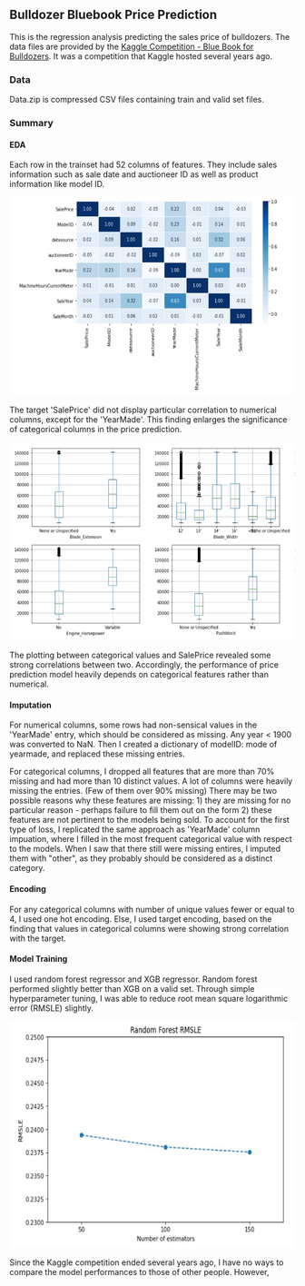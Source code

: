 ## Bulldozer Bluebook Price Prediction
This is the regression analysis predicting the sales price of bulldozers. The data files are provided by the [Kaggle Competition - Blue Book for Bulldozers](https://www.kaggle.com/c/bluebook-for-bulldozers/overview). It was a competition that Kaggle hosted several years ago.

### Data 
Data.zip is compressed CSV files containing train and valid set files. 

### Summary

#### EDA
Each row in the trainset had 52 columns of features. They include sales information such as sale date and auctioneer ID as well as product information like model ID. 

<p align="center">
  <img src="images/corr_plot.JPG" width="600" height="350">
</p>

The target 'SalePrice' did not display particular correlation to numerical columns, except for the 'YearMade'. This finding enlarges the significance of categorical columns in the price prediction. 

<p align="center">
  <img src="images/cat_corr.JPG" width="600" height="350">
</p>

The plotting between categorical values and SalePrice revealed some strong correlations between two. Accordingly, the performance of price prediction model heavily depends on categorical features rather than numerical.

#### Imputation
For numerical columns, some rows had non-sensical values in the 'YearMade' entry, which should be considered as missing. Any year < 1900 was converted to NaN. Then I created a dictionary of modelID: mode of yearmade, and replaced these missing entries.

For categorical columns, I dropped all features that are more than 70% missing and had more than 10 distinct values. A lot of columns were heavily missing the entries. (Few of them over 90% missing) There may be two possible reasons why these features are missing: 1) they are missing for no particular reason - perhaps failure to fill them out on the form 2) these features are not pertinent to the models being sold. To account for the first type of loss, I replicated the same approach as 'YearMade' column impuation, where I filled in the most frequent categorical value with respect to the models. When I saw that there still were missing entires, I imputed them with "other", as they probably should be considered as a distinct category.

#### Encoding
For any categorical columns with number of unique values fewer or equal to 4, I used one hot encoding. Else, I used target encoding, based on the finding that values in categorical columns were showing strong correlation with the target. 

#### Model Training
I used random forest regressor and XGB regressor. Random forest performed slightly better than XGB on a valid set. Through simple hyperparameter tuning, I was able to reduce root mean square logarithmic error (RMSLE) slightly. 

<p align="center">
  <img src="images/rf_rmsle.JPG" width="600" height="400">
</p>

Since the Kaggle competition ended several years ago, I have no ways to compare the model performances to those of other people. However, 
